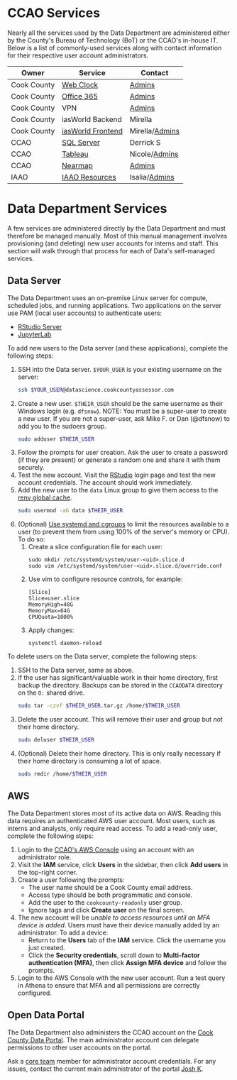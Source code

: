 # CCAO Services

Nearly all the services used by the Data Department are administered either by the County's Bureau of Technology (BoT) or the CCAO's in-house IT. Below is a list of commonly-used services along with contact information for their respective user account administrators.

| Owner   | Service | Contact |
| ------- | ------- | ------- |
| Cook County | [Web Clock](https://www.cookcountyil.gov/cct) | [Admins](mailto:Assessor.Admins@cookcountyil.gov) |
| Cook County | [Office 365](https://outlook.office365.com/cookcountyil.gov) | [Admins](mailto:Assessor.Admins@cookcountyil.gov) |
| Cook County | VPN | [Admins](mailto:Assessor.Admins@cookcountyil.gov) |
| Cook County | iasWorld Backend | Mirella |
| Cook County | [iasWorld Frontend](https://iptsweb.ccounty.com/) | Mirella/[Admins](mailto:Assessor.Admins@cookcountyil.gov) |
| CCAO        | [SQL Server](http://10.129.122.31) | Derrick S |
| CCAO        | [Tableau](https://tableau.cookcountyassessor.com/#/signin) | Nicole/[Admins](mailto:Assessor.Admins@cookcountyil.gov) |
| CCAO        | [Nearmap](https://www.nearmap.com/us/en) | [Admins](mailto:Assessor.Admins@cookcountyil.gov) |
| IAAO        | [IAAO Resources](https://www.iaao.org/IAAO_Core/Contacts/Sign_In.aspx) | Isalia/[Admins](mailto:Assessor.Admins@cookcountyil.gov) |

# Data Department Services

A few services are administered directly by the Data Department and must therefore be managed manually. Most of this manual management involves provisioning (and deleting) new user accounts for interns and staff. This section will walk through that process for each of Data's self-managed services.

## Data Server

The Data Department uses an on-premise Linux server for compute, scheduled jobs, and running applications. Two applications on the server use PAM (local user accounts) to authenticate users:

- [RStudio Server](https://datascience.cookcountyassessor.com/rstudio/)
- [JupyterLab](https://datascience.cookcountyassessor.com/jupyter/)

To add new users to the Data server (and these applications), complete the following steps:

1. SSH into the Data server. `$YOUR_USER` is your existing username on the server:
    ```bash
    ssh $YOUR_USER@datascience.cookcountyassessor.com
    ```
2. Create a new user. `$THEIR_USER` should be the same username as their Windows login (e.g. `dfsnow`). NOTE: You must be a super-user to create a new user. If you are not a super-user, ask Mike F. or Dan (@dfsnow) to add you to the sudoers group.
    ```bash
    sudo adduser $THEIR_USER
    ```
3. Follow the prompts for user creation. Ask the user to create a password (if they are present) or generate a random one and share it with them securely.
4. Test the new account. Visit the [RStudio](https://datascience.cookcountyassessor.com/rstudio/) login page and test the new account credentials. The account should work immediately.
5. Add the new user to the `data` Linux group to give them access to the [renv global cache](./Use-the-renv-global-cache.md).
    ```bash
    sudo usermod -aG data $THEIR_USER
    ```
6. (Optional) [Use systemd and cgroups](https://unix.stackexchange.com/a/732460) to limit the resources available to a user (to prevent them from using 100% of the server's memory or CPU). To do so:
    1. Create a slice configuration file for each user:
       ```
       sudo mkdir /etc/systemd/system/user-<uid>.slice.d
       sudo vim /etc/systemd/system/user-<uid>.slice.d/override.conf
       ```
    2. Use vim to configure resource controls, for example:
       ```
       [Slice]
       Slice=user.slice
       MemoryHigh=48G
       MemoryMax=64G
       CPUQuota=1000%
       ```
    3. Apply changes:
       ```
       systemctl daemon-reload
       ```

To delete users on the Data server, complete the following steps:

1. SSH to the Data server, same as above.
2. If the user has significant/valuable work in their home directory, first backup the directory. Backups can be stored in the `CCAODATA` directory on the `O:` shared drive.
    ```bash
    sudo tar -czvf $THEIR_USER.tar.gz /home/$THEIR_USER
    ```
3. Delete the user account. This will remove their user and group but *not* their home directory.
    ```bash
    sudo deluser $THEIR_USER
    ```
4. (Optional) Delete their home directory. This is only really necessary if their home directory is consuming a lot of space.
    ```bash
    sudo rmdir /home/$THEIR_USER
    ```

## AWS

The Data Department stores most of its active data on AWS. Reading this data requires an authenticated AWS user account. Most users, such as interns and analysts, only require read access. To add a read-only user, complete the following steps:

1. Login to the [CCAO's AWS Console](https://ccao-data.signin.aws.amazon.com/console) using an account with an administrator role.
2. Visit the **IAM** service, click **Users** in the sidebar, then click **Add users** in the top-right corner.
3. Create a user following the prompts:
    * The user name should be a Cook County email address.
    * Access type should be both programmatic and console.
    * Add the user to the `cookcounty-readonly` user group.
    * Ignore tags and click **Create user** on the final screen.
4. The new account will be *unable to access resources until an MFA device is added*. Users must have their device manually added by an administrator. To add a device:
    * Return to the **Users** tab of the **IAM** service. Click the username you just created.
    * Click the **Security credentials**, scroll down to **Multi-factor authentication (MFA)**, then click **Assign MFA device** and follow the prompts.
5. Login to the AWS Console with the new user account. Run a test query in Athena to ensure that MFA and all permissions are correctly configured.

## Open Data Portal

The Data Department also administers the CCAO account on the [Cook County Data Portal](https://datacatalog.cookcountyil.gov). The main administrator account can delegate permissions to other user accounts on the portal.

Ask a [core team](https://github.com/orgs/ccao-data/teams/core-team) member for administrator account credentials. For any issues, contact the current main administrator of the portal [Josh K](mailto:josh.kalov@cookcountyil.gov).
